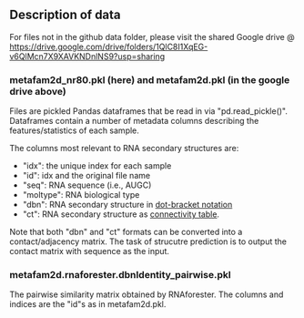 ## Description of data

For files not in the github data folder, please visit the shared Google drive @  https://drive.google.com/drive/folders/1QlC8I1XqEG-v6QlMcn7X9XAVKNDnlNS9?usp=sharing

### metafam2d_nr80.pkl (here) and metafam2d.pkl (in the google drive above)
Files are pickled Pandas dataframes that be read in via "pd.read_pickle()". Dataframes contain a number of metadata columns describing the features/statistics of each sample. 

The columns most relevant to RNA secondary structures are:

* "idx": the unique index for each sample
* "id": idx and the original file name
* "seq": RNA sequence (i.e., AUGC)
* "moltype": RNA biological type
* "dbn": RNA secondary structure in [dot-bracket notation](https://gensoft.pasteur.fr/docs/ViennaRNA/2.4.14/rna_structure_notations.html#:~:text=and%20Conversion%20API-,Representations%20of%20Secondary%20Structures,bases%20are%20shown%20as%20dots.)
* "ct": RNA secondary structure as [connectivity table](https://rna.urmc.rochester.edu/Text/File_Formats.html).

Note that both "dbn" and "ct" formats can be converted into a contact/adjacency matrix. The task of strucutre prediction is to output the contact matrix with sequence as the input.

### metafam2d.rnaforester.dbnIdentity_pairwise.pkl
The pairwise similarity matrix obtained by RNAforester. The columns and indices are the "id"s as in metafam2d.pkl.